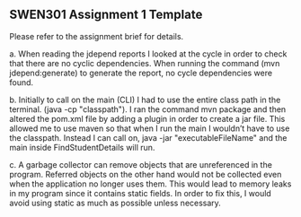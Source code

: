 ## SWEN301 Assignment 1 Template

Please refer to the assignment brief for details. 

a.  When reading the jdepend reports I looked at the cycle in order to check that there are no cyclic dependencies. When running the command (mvn jdepend:generate) to generate the report, no cycle dependencies were found. 

b. Initially to call on the main (CLI) I had to use the entire class path in the terminal.
(java -cp "classpath"). I ran the command mvn package and then altered the pom.xml file by adding a plugin in order to create a jar file. This allowed me to use maven so that when I run the main I wouldn’t have to use the classpath. Instead I can call on, java -jar "executableFileName" and the main inside FindStudentDetails will run. 

c. A garbage collector can remove objects that are unreferenced in the program. Referred objects on the other hand would not be collected even when the application no longer uses them. This would lead to memory leaks in my program since it contains static fields. In order to fix this, I would avoid using static as much as possible unless necessary.